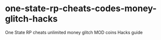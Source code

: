 # one-state-rp-cheats-codes-money-glitch-hacks
One State RP cheats unlimited money glitch MOD coins Hacks guide 
